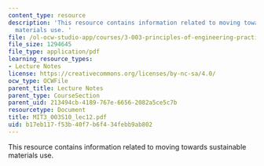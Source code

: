 ```yaml
---
content_type: resource
description: 'This resource contains information related to moving towards sustainable
  materials use. '
file: /ol-ocw-studio-app/courses/3-003-principles-of-engineering-practice-spring-2010/b17eb117f53b40f7b6f434febb9ab802_MIT3_003S10_lec12.pdf
file_size: 1294645
file_type: application/pdf
learning_resource_types:
- Lecture Notes
license: https://creativecommons.org/licenses/by-nc-sa/4.0/
ocw_type: OCWFile
parent_title: Lecture Notes
parent_type: CourseSection
parent_uid: 213494cb-4189-767e-6656-2082a5ce5c7b
resourcetype: Document
title: MIT3_003S10_lec12.pdf
uid: b17eb117-f53b-40f7-b6f4-34febb9ab802
---
```

This resource contains information related to moving towards sustainable materials use. 